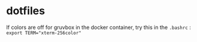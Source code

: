 # dotfiles

If colors are off for gruvbox in the docker container, try this in the `.bashrc` : `export TERM="xterm-256color"`
